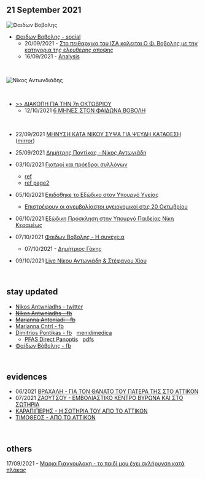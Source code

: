 ## 21 September 2021

![Φαιδων Βοβολης](https://i.imgur.com/MYIIt3z.jpg)

* [Φαιδων Βοβολης - social](https://www.facebook.com/fedonvovolis)  
  * 20/09/2021 - [Στο πειθαρχικο του ΙΣΑ καλειται Ο Φ. Βοβολης με την κατηγορια της ελευθερης αποψης](https://www.youtube.com/watch?v=rbwWOBOjkFg)
  * 16/09/2021 - [Analysis](https://www.facebook.com/fedonvovolis/videos/376889493931915/)

&nbsp;

![Νίκος Αντωνδιάδης](https://i.imgur.com/7GWP4Ml.jpg)



&nbsp;
* [>> ΔΙΑΚΟΠΗ ΓΙΑ ΤΗΝ 7η ΟΚΤΩΒΡΙΟΥ](https://www.facebook.com/marianna.roupaliotiantoniadi/posts/2934103580178145)
  * 12/10/2021 [6 ΜΗΝΕΣ ΣΤΟΝ ΦΑΙΔΩΝΑ ΒΟΒΟΛΗ](https://nikosantoniadis.tv/?p=6548)  

&nbsp;
* 22/09/2021 [ΜΗΝΥΣΗ ΚΑΤΑ ΝΙΚΟΥ ΣΥΨΑ ΓΙΑ ΨΕΥΔΗ ΚΑΤΑΘΕΣΗ](https://nikosantoniadis.tv/?p=5580) ([mirror](https://www.makeleio.gr/?p=3868874))

* 25/09/2021 [Δημήτρης Ποντίκας - Νίκος Αντωνιάδη](https://www.facebook.com/%CE%9F%CE%94%CE%9F%CE%A3-%CE%95%CE%BB%CE%BB%CE%B7%CE%BD%CF%89%CE%BD-1757155694575284/videos/616836242781712/)  

* 03/10/2021 [Γιατροί και πρόεδροι συλλόγων](https://nikosantoniadis.tv/?p=6147)
  * [ref](https://www.iatronet.gr/article/103886/hristina-kydona-etsi-leitoyrgei-h-famprika-ton-ekviasmon-sta-nosokomeia)
  * [ref page2](https://www.ieidiseis.gr/ellada/111950/patra-arnites-syggeneis-nekron-mplokaran-to-nekrotomeio)

* 05/10/2021 [Επιδόθηκε το Εξώδικο στον Υπουργό Υγείας](https://nikosantoniadis.tv/?p=6209)
  * [Επιστρέφουν οι ανεμβολίαστοι υγειονομικοί στις 20 Οκτωβρίου](https://www.makeleio.gr/?p=3886298)  
* 06/10/2021 [Εξώδικη Πρόσκληση στην Υπουργό Παιδείας Νίκη Κεραμέως](https://nikosantoniadis.tv/?p=6250)
* 07/10/2021 [Φαιδων Βοβολης - Η συνέχεια](https://www.facebook.com/dimitrios.pontikas.10/videos/2084996571650679)
  * 07/10/2021 - [Δημήτριος Γάκης](https://www.makeleio.gr/?p=3893387)  
* 09/10/2021 [Live Νίκου Αντωνιάδη & Στέφανου Χίου](https://nikosantoniadis.tv/?p=6433)  

&nbsp;
## stay updated
* [Nikos Antwniadhs - twitter](https://twitter.com/kpf9drZSMg3f9SB)
* [<del>Nikos Antwniadhs - fb</del>](https://www.facebook.com/profile.php?id=100073250987934)
* [<del>Marianna Antoniadi - fb</del>](https://www.facebook.com/marianna.roupaliotiantoniadi)
* [Marianna Cntrl - fb](https://www.facebook.com/profile.php?id=100072120757917)
* [Dimitrios Pontikas  - fb](https://www.facebook.com/dimitrios.pontikas.10) &nbsp; [menidimedica](https://www.menidimedica.gr/)
  * [PFAS Direct Panoptis](https://nikosantoniadis.tv/?p=6718) &nbsp; [pdfs](https://widegenerationinformation.blogspot.com/2021/10/pfa.html)
* [Φαίδων Βόβολης - fb](https://www.facebook.com/FaidonVovolis/)  

&nbsp;
## evidences
* 06/2021 [ΒΡΑΧΑΛΗ - ΓΙΑ ΤΟΝ ΘΑΝΑΤΟ ΤΟΥ ΠΑΤΕΡΑ ΤΗΣ ΣΤΟ ΑΤΤΙΚΟΝ](https://nikosantoniadis.tv/?p=6453)
* 07/2021 [ΖΑΟΥΤΣΟΥ - ΕΜΒΟΛΙΑΣΤΙΚΟ ΚΕΝΤΡΟ ΒΥΡΩΝΑ ΚΑΙ ΣΤΟ ΣΩΤΗΡΙΑ](https://nikosantoniadis.tv/?p=6462)
* [ΚΑΡΑΠΙΠΕΡΗΣ - Η ΣΩΤΗΡΙΑ ΤΟΥ ΑΠΟ ΤΟ ΑΤΤΙΚΟΝ](https://nikosantoniadis.tv/?p=6481)
* [ΤΙΜΟΘΕΟΣ - ΑΠΟ ΤΟ ΑΤΤΙΚΟΝ](https://nikosantoniadis.tv/?p=6499)

&nbsp;
## others
17/09/2021 - [Μαρια Γιαννουλακη - το παιδί μου έχει σκλήρυνση κατά πλάκας](https://www.mixcloud.com/Focusfm/μαρια-γιαννουλακη-170921)
